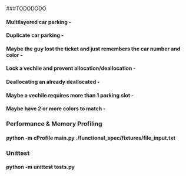 ###TODODODO

#### Multilayered car parking - 
#### Duplicate car parking - 
#### Maybe the guy lost the ticket and just remembers the car number and color - 
#### Lock a vechile and prevent allocation/deallocation - 
#### Deallocating an already deallocated - 
#### Maybe a vechile requires more than 1 parking slot - 
#### Maybe have 2 or more colors to match - 


### Performance & Memory Profiling 
#### python -m cProfile main.py ./functional_spec/fixtures/file_input.txt

### Unittest 
#### python -m unittest tests.py
